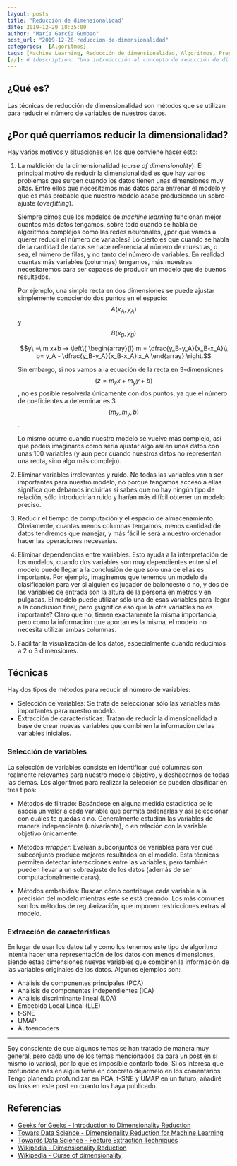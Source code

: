 ```yaml
---
layout: posts
title: 'Reducción de dimensionalidad'
date: 2019-12-20 18:35:00
author: "María García Gumbao"
post_url: "2019-12-20-reduccion-de-dimensionalidad"
categories:  [Algoritmos]
tags: [Machine Learning, Reducción de dimensionalidad, Algoritmos, Preprocesamiento]
[//]: # (description: "Una introducción al concepto de reducción de dimensionalidad, por qué y los tipos de técnicas existentes")
---
```


¿Qué es?
-------------

Las técnicas de reducción de dimensionalidad son métodos que se utilizan para reducir el número de variables de nuestros datos.

¿Por qué querríamos reducir la dimensionalidad?
----------------

Hay varios motivos y situaciones en los que conviene hacer esto:
1. La maldición de la dimensionalidad (_curse of dimensionality_). El principal motivo de reducir la dimensionalidad es que hay varios problemas que surgen cuando los datos tienen unas dimensiones muy altas. Entre ellos que necesitamos más datos para entrenar el modelo y que es más probable que nuestro modelo acabe produciendo un sobre-ajuste (_overfitting_).

   Siempre oímos que los modelos de _machine learning_ funcionan mejor cuantos más datos tengamos, sobre todo cuando se habla de algoritmos complejos como las redes neuronales, ¿por qué vamos a querer reducir el número de variables? Lo cierto es que cuando se habla de la cantidad de datos se hace referencia al número de muestras, o sea, el número de filas, y no tanto del número de variables. En realidad cuantas más variables (columnas) tengamos, más muestras necesitaremos para ser capaces de producir un modelo que de buenos resultados. 

   Por ejemplo, una simple recta en dos dimensiones se puede ajustar simplemente conociendo dos puntos en el espacio: $$A(x_A,y_A)$$ y $$B(x_B,y_B)$$
   
   $$y\ =\ m x+b → \left\{
      \begin{array}{l}
         m = \dfrac{y_B-y_A}{x_B-x_A}\\
         b= y_A - \dfrac{y_B-y_A}{x_B-x_A}·x_A
      \end{array}
   \right.$$

   Sin embargo, si nos vamos a la ecuación de la recta en 3-dimensiones $$(z= m_x  x+m_y  y+b)$$, no es posible resolverla únicamente con dos puntos, ya que el número de coeficientes a determinar es 3 $$(m_x,m_y,b)$$.

   Lo mismo ocurre cuando nuestro modelo se vuelve más complejo, así que podéis imaginaros cómo sería ajustar algo así en unos datos con unas 100 variables (y aun peor cuando nuestros datos no representan una recta, sino algo más complejo).

2. Eliminar variables irrelevantes y ruido. No todas las variables van a ser importantes para nuestro modelo, no porque tengamos acceso a ellas significa que debamos incluirlas si sabes que no hay ningún tipo de relación, sólo introducirían ruido y harían más difícil obtener un modelo preciso.
	
3. Reducir el tiempo de computación y el espacio de almacenamiento. Obviamente, cuantas menos columnas tengamos, menos cantidad de datos tendremos que manejar, y más fácil le será a nuestro ordenador hacer las operaciones necesarias.
	
4. Eliminar dependencias entre variables. Esto ayuda a la interpretación de los modelos, cuando dos variables son muy dependientes entre sí el modelo puede llegar a la conclusión de que sólo una de ellas es importante. Por ejemplo, imaginemos que tenemos un modelo de clasificación para ver si alguien es jugador de baloncesto o no, y dos de las variables de entrada son la altura de la persona en metros y en pulgadas. El modelo puede utilizar sólo una de esas variables para llegar a la conclusión final, pero ¿significa eso que la otra variables no es importante? Claro que no, tienen exactamente la misma importancia, pero como la información que aportan es la misma, el modelo no necesita utilizar ambas columnas.
	
5. Facilitar la visualización de los datos, especialmente cuando reducimos a 2 o 3 dimensiones.

Técnicas 
-----------

Hay dos tipos de métodos para reducir el número de variables:
* Selección de variables: Se trata de seleccionar sólo las variables más importantes para nuestro modelo.
* Extracción de características: Tratan de reducir la dimensionalidad a base de crear nuevas variables que combinen la información de las variables iniciales.

### Selección de variables 
La selección de variables consiste en identificar qué columnas son realmente relevantes para nuestro modelo objetivo, y deshacernos de todas las demás. Los algoritmos para realizar la selección se pueden clasificar en tres tipos:
* Métodos de filtrado: Basándose en alguna medida estadística se le asocia un valor a cada variable que permita ordenarlas y así seleccionar con cuáles te quedas o no.
Generalmente estudian las variables de manera independiente (univariante), o en relación con la variable objetivo únicamente.

* Métodos _wrapper_: Evalúan subconjuntos de variables para ver qué subconjunto produce mejores resultados en el modelo. Esta técnicas permiten detectar interacciones entre las variables, pero también pueden llevar a un sobreajuste de los datos (además de ser computacionalmente caras).
	
* Métodos embebidos: Buscan cómo contribuye cada variable a la precisión del modelo mientras este se está creando. Los más comunes son los métodos de regularización, que imponen restricciones extras al modelo.

### Extracción de características 
En lugar de usar los datos tal y como los tenemos este tipo de algoritmo intenta hacer una representación de los datos con menos dimensiones, siendo estas dimensiones nuevas variables que combinen la información de las variables originales de los datos.
Algunos ejemplos son:

* Análisis de componentes principales (PCA)
* Análisis de componentes independientes (ICA)
* Análisis discriminante lineal (LDA)
* Embebido Local Lineal (LLE)
* t-SNE
* UMAP
* Autoencoders

-------------------
Soy consciente de que algunos temas se han tratado de manera muy general, pero cada uno de los temas mencionados da para un post en sí mismo (o varios), por lo que es imposible contarlo todo. Si os interesa que profundice más en algún tema en concreto dejármelo en los comentarios. Tengo planeado profundizar en PCA, t-SNE y UMAP en un futuro, añadiré los links en este post en cuanto los haya publicado.

## Referencias
* [Geeks for Geeks - Introduction to Dimensionality Reduction](https://www.geeksforgeeks.org/dimensionality-reduction/)
* [Towars Data Science - Dimensionality Reduction for Machine Learning](https://towardsdatascience.com/dimensionality-reduction-for-machine-learning-80a46c2ebb7e)
* [Towards Data Science - Feature Extraction Techniques](https://towardsdatascience.com/feature-extraction-techniques-d619b56e31be)
* [Wikipedia - Dimensionality Reduction](https://en.wikipedia.org/wiki/Dimensionality_reduction#:~:targetText=In%20statistics%2C%20machine%20learning%2C%20and,feature%20selection%20and%20feature%20extraction.)
* [Wikipedia - Curse of dimensionality](https://en.wikipedia.org/wiki/Curse_of_dimensionality)

